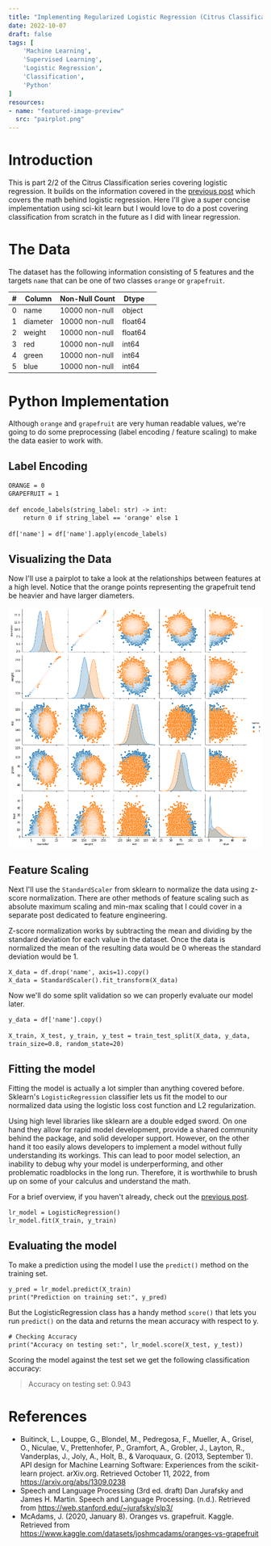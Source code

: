 ```yaml
---
title: "Implementing Regularized Logistic Regression (Citrus Classification)"
date: 2022-10-07
draft: false
tags: [
    'Machine Learning',
    'Supervised Learning',
    'Logistic Regression',
    'Classification',
    'Python'
]
resources:
- name: "featured-image-preview"
  src: "pairplot.png"
---
```


# Introduction

This is part 2/2 of the Citrus Classification series covering logistic regression. It builds on the information covered in the [previous post](./../orange-grapefruit-logistic-regression-pt1/) which covers the math behind logistic regression. 
Here I'll give a super concise implementation using sci-kit learn but I would love to do a post covering classification from scratch in the future as I did with linear regression.

# The Data

The dataset has the following information consisting of 5 features and the targets `name` that can be one of two classes `orange` or `grapefruit`.

| # | Column   | Non-Null Count | Dtype   |   |
|---|----------|----------------|---------|---|
| 0 | name     | 10000 non-null | object  |   |
| 1 | diameter | 10000 non-null | float64 |   |
| 2 | weight   | 10000 non-null | float64 |   |
| 3 | red      | 10000 non-null | int64   |   |
| 4 | green    | 10000 non-null | int64   |   |
| 5 | blue     | 10000 non-null | int64   |   |

# Python Implementation

Although `orange` and `grapefruit` are very human readable values, we're going to do some preprocessing (label encoding / feature scaling) to make the data easier to work with.

## Label Encoding

```
ORANGE = 0
GRAPEFRUIT = 1

def encode_labels(string_label: str) -> int:
    return 0 if string_label == 'orange' else 1

df['name'] = df['name'].apply(encode_labels)
```

## Visualizing the Data

Now I'll use a pairplot to take a look at the relationships between features at a high level. Notice that the orange points representing the grapefruit tend be heavier and have larger diameters.

![](pairplot.png "Pairplot of the dataset")

## Feature Scaling

Next I'll use the `StandardScaler` from sklearn to normalize the data using z-score normalization. There are other methods of feature scaling such as absolute maximum scaling and min-max scaling that I could cover in a separate post dedicated to feature engineering.

Z-score normalization works by subtracting the mean and dividing by the standard deviation for each value in the dataset. Once the data is normalized the mean of the resulting data would be 0 whereas the standard deviation would be 1.

```
X_data = df.drop('name', axis=1).copy()
X_data = StandardScaler().fit_transform(X_data)
```

Now we'll do some split validation so we can properly evaluate our model later.

```
y_data = df['name'].copy()

X_train, X_test, y_train, y_test = train_test_split(X_data, y_data, train_size=0.8, random_state=20)
```

## Fitting the model

Fitting the model is actually a lot simpler than anything covered before. Sklearn's `LogisticRegression` classifier lets us fit the model to our normalized data using the logistic loss cost function and L2 regularization.

Using high level libraries like sklearn are a double edged sword. On one hand they allow for rapid model development, provide a shared community behind the package, and solid developer support. However, on the other hand it too easily alows developers to implement a model without fully understanding its workings. This can lead to poor model selection, an inability to debug why your model is underperforming, and other problematic roadblocks in the long run. Therefore, it is worthwhile to brush up on some of your calculus and understand the math.

For a brief overview, if you haven't already, check out the [previous post](./../orange-grapefruit-logistic-regression-pt1/).

```
lr_model = LogisticRegression()
lr_model.fit(X_train, y_train)
```

## Evaluating the model

To make a prediction using the model I use the `predict()` method on the training set.

```
y_pred = lr_model.predict(X_train)
print("Prediction on training set:", y_pred)
```

But the LogisticRegression class has a handy method `score()` that lets you run `predict()` on the data and returns the mean accuracy with respect to y.

```
# Checking Accuracy
print("Accuracy on testing set:", lr_model.score(X_test, y_test))
```

Scoring the model against the test set we get the following classification accuracy:

> Accuracy on testing set: 0.943

# References
* Buitinck, L., Louppe, G., Blondel, M., Pedregosa, F., Mueller, A., Grisel, O., Niculae, V., Prettenhofer, P., Gramfort, A., Grobler, J., Layton, R., Vanderplas, J., Joly, A., Holt, B., &amp; Varoquaux, G. (2013, September 1). API design for Machine Learning Software: Experiences from the scikit-learn project. arXiv.org. Retrieved October 11, 2022, from https://arxiv.org/abs/1309.0238 
* Speech and Language Processing (3rd ed. draft) Dan Jurafsky and James H. Martin. Speech and Language Processing. (n.d.). Retrieved from https://web.stanford.edu/~jurafsky/slp3/ 
* McAdams, J. (2020, January 8). Oranges vs. grapefruit. Kaggle. Retrieved from https://www.kaggle.com/datasets/joshmcadams/oranges-vs-grapefruit 